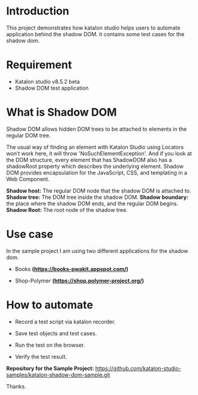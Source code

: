 
# Introduction

This project demonstrates how katalon studio helps users to automate application behind the shadow DOM. it contains some test cases for the shadow dom.

# Requirement

* Katalon studio v8.5.2 beta
* Shadow DOM test application

# What is Shadow DOM

Shadow DOM allows hidden DOM trees to be attached to elements in the regular DOM tree.

The usual way of finding an element with Katalon Studio using Locators won’t work here,  it will throw 'NoSuchElementException'. And if you look at the DOM structure, every element that has ShadowDOM also has a shadowRoot property which describes the underlying element. Shadow DOM provides encapsulation for the JavaScript, CSS, and templating in a Web Component.

**Shadow host:** The regular DOM node that the shadow DOM is attached to.
**Shadow tree:** The DOM tree inside the shadow DOM.
**Shadow boundary:** the place where the shadow DOM ends, and the regular DOM begins.
**Shadow Root:** The root node of the shadow tree.


# Use case

In the sample project I am using two different applications for the shadow dom.

* Books **(https://books-pwakit.appspot.com/)**

* Shop-Polymer **(https://shop.polymer-project.org/)**


# How to automate

* Record a test script via katalon recorder.

* Save test objects and test cases.

* Run the test on the browser.

* Verify the test result.


**Repository for the Sample Project:**
https://github.com/katalon-studio-samples/katalon-shadow-dom-sample.git

Thanks.
